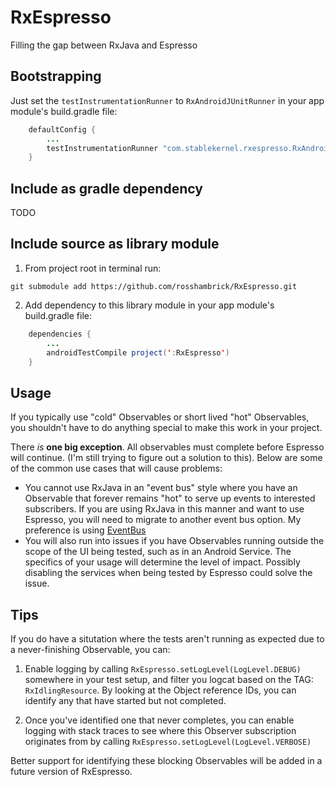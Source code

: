 # RxEspresso
Filling the gap between RxJava and Espresso

## Bootstrapping
Just set the `testInstrumentationRunner` to `RxAndroidJUnitRunner` in your app module's build.gradle file:

```java
    defaultConfig {
        ...
        testInstrumentationRunner "com.stablekernel.rxespresso.RxAndroidJUnitRunner"
    }
```

## Include as gradle dependency
TODO

## Include source as library module
1. From project root in terminal run:

  `git submodule add https://github.com/rosshambrick/RxEspresso.git`

2. Add dependency to this library module in your app module's build.gradle file:

```java
    dependencies {
        ...
        androidTestCompile project(':RxEspresso')
    }
```

## Usage
If you typically use "cold" Observables or short lived "hot" Observables, you shouldn't have to do anything special to make this work in your project.

There *is* **one big exception**. All observables must complete before Espresso will continue.  (I'm still trying to figure out a solution to this).  Below are some of the common use cases that will cause problems:

* You cannot use RxJava in an "event bus" style where you have an Observable that forever remains "hot" to serve up events to interested subscribers.  If you are using RxJava in this manner and want to use Espresso, you will need to migrate to another event bus option.  My preference is using [EventBus](https://github.com/greenrobot/EventBus)
* You will also run into issues if you have Observables running outside the scope of the UI being tested, such as in an Android Service.  The specifics of your usage will determine the level of impact.  Possibly disabling the services when being tested by Espresso could solve the issue.

## Tips
If you do have a situtation where the tests aren't running as expected due to a never-finishing Observable, you can:

1. Enable logging by calling `RxEspresso.setLogLevel(LogLevel.DEBUG)` somewhere in your test setup, and filter you logcat based on the TAG: `RxIdlingResource`.  By looking at the Object reference IDs, you can identify any that have started but not completed.

2. Once you've identified one that never completes, you can enable logging with stack traces to see where this Observer subscription originates from by calling `RxEspresso.setLogLevel(LogLevel.VERBOSE)`

Better support for identifying these blocking Observables will be added in a future version of RxEspresso. 
